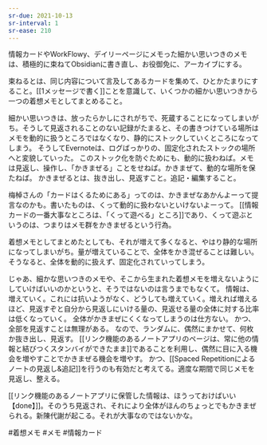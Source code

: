 ```yaml
---
sr-due: 2021-10-13
sr-interval: 1
sr-ease: 210
---
```


情報カードやWorkFlowy、デイリーページにメモった細かい思いつきのメモは、積極的に束ねてObsidianに書き直し、お役御免に、アーカイブにする。

束ねるとは、同じ内容について言及してあるカードを集めて、ひとかたまりにすること。[[1メッセージで書く]]ことを意識して、いくつかの細かい思いつきから一つの着想メモとしてまとめること。

細かい思いつきは、放ったらかしにされがちで、死蔵することになってしまいがち。そうして見返されることのない記録がたまると、その書きつけている場所はメモを動的に扱うところではなくなり、静的にストックしていくところになってしまう。
そうしてEvernoteは、ログばっかりの、固定化されたストックの場所へと変貌していった。
このストック化を防ぐためにも、動的に扱わねば。メモは見返し、操作し、「かきまぜる」ことをせねば。かきまぜて、動的な場所を保たねば。
かきまぜるとは、抜き出し、見返すこと。追記・編集すること。

梅棹さんの「カードはくるためにある」ってのは、かきまぜなあかんよーって提言なのかも。書いたものは、くって動的に扱わないといけないよーって。
[[情報カードの一番大事なところは、「くって遊べる」ところ]]であり、くって遊ぶというのは、つまりはメモ群をかきまぜるという行為。

着想メモとしてまとめたとしても、それが増えて多くなると、やはり静的な場所になってしまいがち。量が増えていることで、全体をかき混ぜることは難しい。そうなると、全体を動的に扱えず、固定化されていってしまう。

じゃあ、細かな思いつきのメモや、そこから生まれた着想メモを増えないようにしていけばいいのかというと、そうではないのは言うまでもなくて。
情報は、増えていく。これには抗いようがなく、どうしても増えていく。増えれば増えるほど、見返すぞと自分から見返しにいける量の、見返せる量の全体に対する比率は低くなっていく。
全体がかきまぜにくくなってしまうのは仕方ない。
かつ、全部を見返すことは無理がある。
なので、ランダムに、偶然にまかせて、何枚か抜き出し、見返す。
[[リンク機能のあるノートアプリのページは、常に他の情報と結びつくスタンバイができたまま]]であることを利用し、偶然に目に入る機会を増やすことでかきまぜる機会を増やす。
かつ、[[Spaced Repetitionによるノートの見返し&追記]]を行うのも有効だと考えてる。適度な期間で同じメモを見返し、整える。

[[リンク機能のあるノートアプリに保管した情報は、ほうっておけばいい【done】]]。そのうち見返され、それにより全体がほんのちょっとでもかきまぜられる。新陳代謝が起こる。それが大事なのではないかな。

#着想メモ #メモ #情報カード  